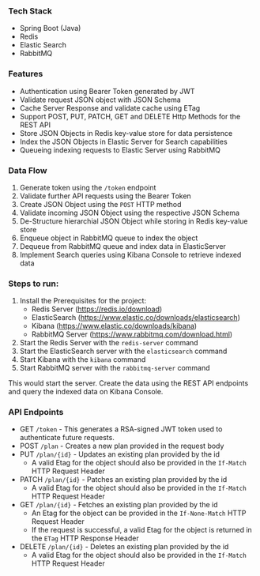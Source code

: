 ### Tech Stack
- Spring Boot (Java)
- Redis 
- Elastic Search
- RabbitMQ

### Features
- Authentication using Bearer Token generated by JWT
- Validate request JSON object with JSON Schema
- Cache Server Response and validate cache using ETag
- Support POST, PUT, PATCH, GET and DELETE Http Methods for the REST API
- Store JSON Objects in Redis key-value store for data persistence
- Index the JSON Objects in Elastic Server for Search capabilities
- Queueing indexing requests to Elastic Server using RabbitMQ

### Data Flow
1. Generate token using the `/token` endpoint
2. Validate further API requests using the Bearer Token
3. Create JSON Object using the `POST` HTTP method
4. Validate incoming JSON Object using the respective JSON Schema
5. De-Structure hierarchial JSON Object while storing in Redis key-value store
6. Enqueue object in RabbitMQ queue to index the object
7. Dequeue from RabbitMQ queue and index data in ElasticServer
8. Implement Search queries using Kibana Console to retrieve indexed data

### Steps to run:
1. Install the Prerequisites for the project:
    - Redis Server (https://redis.io/download)
    - ElasticSearch (https://www.elastic.co/downloads/elasticsearch)
    - Kibana (https://www.elastic.co/downloads/kibana)
    - RabbitMQ Server (https://www.rabbitmq.com/download.html)
2. Start the Redis Server with the `redis-server` command
3. Start the ElasticSearch server with the `elasticsearch` command
4. Start Kibana with the `kibana` command
5. Start RabbitMQ server with the `rabbitmq-server` command

This would start the server. Create the data using the REST API endpoints and
query the indexed data on Kibana Console.


### API Endpoints

- GET `/token` - This generates a RSA-signed JWT token used to authenticate future requests.
- POST `/plan` - Creates a new plan provided in the request body
- PUT `/plan/{id}` - Updates an existing plan provided by the id
    - A valid Etag for the object should also be provided in the `If-Match` HTTP Request Header
- PATCH `/plan/{id}` - Patches an existing plan provided by the id
    - A valid Etag for the object should also be provided in the `If-Match` HTTP Request Header
- GET `/plan/{id}` - Fetches an existing plan provided by the id
    - An Etag for the object can be provided in the `If-None-Match` HTTP Request Header
    - If the request is successful, a valid Etag for the object is returned in the `ETag` HTTP Response Header
- DELETE `/plan/{id}` - Deletes an existing plan provided by the id
    - A valid Etag for the object should also be provided in the `If-Match` HTTP Request Header
